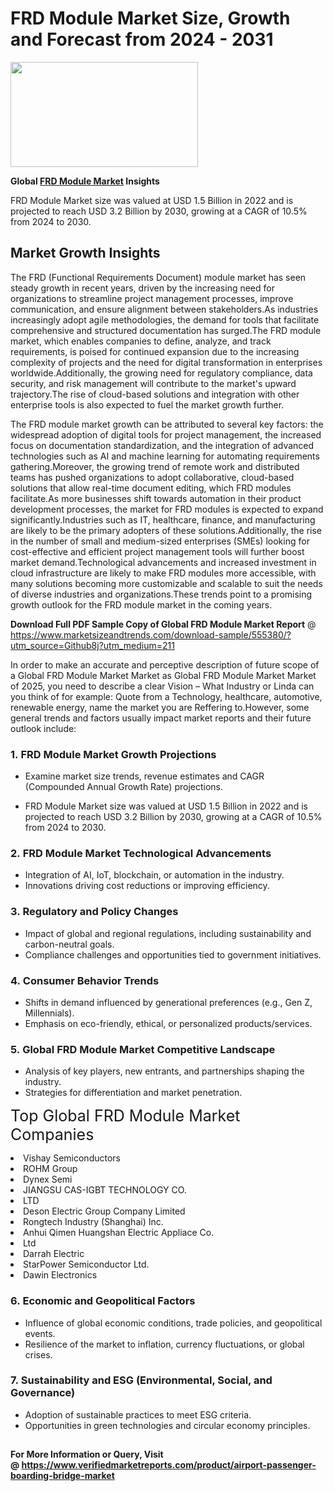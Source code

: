 <H1>FRD Module Market Size, Growth and Forecast from 2024 - 2031</H1><img class="aligncenter size-medium wp-image-584254" src="https://thirdeyenews.in/wp-content/uploads/2024/09/Global-Market-Research-300x168.jpeg" alt="" width="300" height="168" /><p><strong>Global&nbsp;<a href="https://www.marketsizeandtrends.com/download-sample/555380/?utm_source=Github8j?utm_medium=211">FRD Module Market</a> Insights</strong></p><p>FRD Module Market size was valued at USD 1.5 Billion in 2022 and is projected to reach USD 3.2 Billion by 2030, growing at a CAGR of 10.5% from 2024 to 2030.</p><p><h2>Market Growth Insights</h2> <p>The FRD (Functional Requirements Document) module market has seen steady growth in recent years, driven by the increasing need for organizations to streamline project management processes, improve communication, and ensure alignment between stakeholders.As industries increasingly adopt agile methodologies, the demand for tools that facilitate comprehensive and structured documentation has surged.The FRD module market, which enables companies to define, analyze, and track requirements, is poised for continued expansion due to the increasing complexity of projects and the need for digital transformation in enterprises worldwide.Additionally, the growing need for regulatory compliance, data security, and risk management will contribute to the market's upward trajectory.The rise of cloud-based solutions and integration with other enterprise tools is also expected to fuel the market growth further.</p> <p>The FRD module market growth can be attributed to several key factors: the widespread adoption of digital tools for project management, the increased focus on documentation standardization, and the integration of advanced technologies such as AI and machine learning for automating requirements gathering.Moreover, the growing trend of remote work and distributed teams has pushed organizations to adopt collaborative, cloud-based solutions that allow real-time document editing, which FRD modules facilitate.As more businesses shift towards automation in their product development processes, the market for FRD modules is expected to expand significantly.Industries such as IT, healthcare, finance, and manufacturing are likely to be the primary adopters of these solutions.Additionally, the rise in the number of small and medium-sized enterprises (SMEs) looking for cost-effective and efficient project management tools will further boost market demand.Technological advancements and increased investment in cloud infrastructure are likely to make FRD modules more accessible, with many solutions becoming more customizable and scalable to suit the needs of diverse industries and organizations.These trends point to a promising growth outlook for the FRD module market in the coming years.</p> <p><span class=""><strong>Download Full PDF Sample Copy of Global FRD Module Market Report</strong> @ <a href="https://www.marketsizeandtrends.com/download-sample/555380/?utm_source=Github8j?utm_medium=211" target="_blank">https://www.marketsizeandtrends.com/download-sample/555380/?utm_source=Github8j?utm_medium=211</a></span></p><p>In order to make an accurate and perceptive description of future scope of a Global&nbsp;FRD Module Market Market as Global&nbsp;FRD Module Market Market of 2025, you need to describe a clear Vision &ndash; What Industry or Linda can you think of for example: Quote from a Technology, healthcare, automotive, renewable energy, name the market you are Reffering to.However, some general trends and factors usually impact market reports and their future outlook include:</p><h3>1.&nbsp;<strong>FRD Module Market Growth Projections</strong></h3><ul><li>Examine market size trends, revenue estimates and CAGR (Compounded Annual Growth Rate) projections.</li><li><p>FRD Module Market size was valued at USD 1.5 Billion in 2022 and is projected to reach USD 3.2 Billion by 2030, growing at a CAGR of 10.5% from 2024 to 2030.</p></li></ul><h3>2.&nbsp;<strong>FRD Module Market Technological Advancements</strong></h3><ul><li>Integration of AI, IoT, blockchain, or automation in the industry.</li><li>Innovations driving cost reductions or improving efficiency.</li></ul><h3>3.&nbsp;<strong>Regulatory and Policy Changes</strong></h3><ul><li>Impact of global and regional regulations, including sustainability and carbon-neutral goals.</li><li>Compliance challenges and opportunities tied to government initiatives.</li></ul><h3>4.&nbsp;<strong>Consumer Behavior Trends</strong></h3><ul><li>Shifts in demand influenced by generational preferences (e.g., Gen Z, Millennials).</li><li>Emphasis on eco-friendly, ethical, or personalized products/services.</li></ul><h3>5.&nbsp;<strong>Global FRD Module Market Competitive Landscape</strong></h3><ul><li>Analysis of key players, new entrants, and partnerships shaping the industry.</li><li>Strategies for differentiation and market penetration.</li></ul><p data-pm-slice="1 1 []"><span style="color: inherit; font-family: inherit; font-size: 25px;">Top Global FRD Module Market Companies</span></p><div class="" data-test-id=""><p><li>Vishay Semiconductors</li><li> ROHM Group</li><li> Dynex Semi</li><li> JIANGSU CAS-IGBT TECHNOLOGY CO.</li><li>LTD</li><li> Deson Electric Group Company Limited</li><li> Rongtech Industry (Shanghai) Inc.</li><li> Anhui Qimen Huangshan Electric Appliace Co.</li><li> Ltd</li><li> Darrah Electric</li><li> StarPower Semiconductor Ltd.</li><li> Dawin Electronics</li></p></div><h3>6.&nbsp;<strong>Economic and Geopolitical Factors</strong></h3><ul><li>Influence of global economic conditions, trade policies, and geopolitical events.</li><li>Resilience of the market to inflation, currency fluctuations, or global crises.</li></ul><h3>7.&nbsp;<strong>Sustainability and ESG (Environmental, Social, and Governance)</strong></h3><ul><li>Adoption of sustainable practices to meet ESG criteria.</li><li>Opportunities in green technologies and circular economy principles.</li></ul><h2><strong style="font-size: 14px;">For More Information or Query, Visit @&nbsp;</strong><a style="background-color: #ffffff; font-size: 14px;" href="https://www.marketsizeandtrends.com/report/frd-module-market/" target="_blank">https://www.verifiedmarketreports.com/product/airport-passenger-boarding-bridge-market</a></h2>